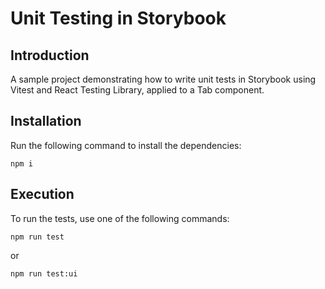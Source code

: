 # Unit Testing in Storybook

## Introduction

A sample project demonstrating how to write unit tests in Storybook using Vitest and React Testing Library, applied to a Tab component.

## Installation

Run the following command to install the dependencies:

`npm i`

## Execution

To run the tests, use one of the following commands:

`npm run test`

or

`npm run test:ui`
